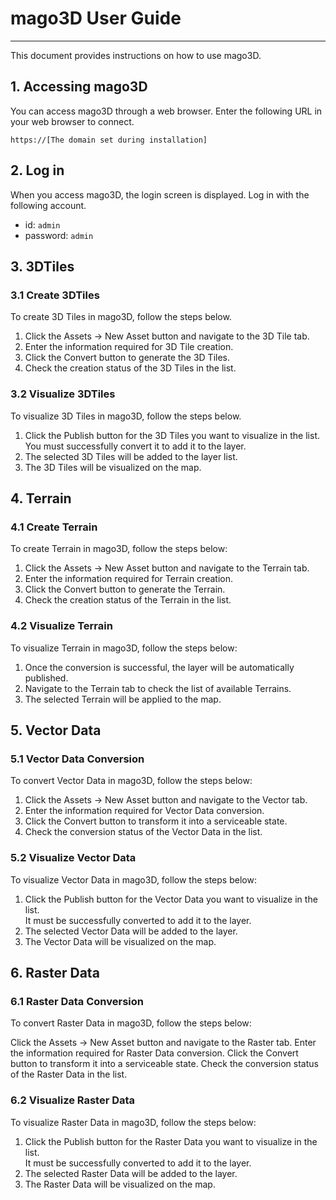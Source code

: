 # mago3D User Guide

---

This document provides instructions on how to use mago3D.

## 1. Accessing mago3D

You can access mago3D through a web browser. Enter the following URL in your web browser to connect.

```
https://[The domain set during installation]
```

## 2. Log in
    
When you access mago3D, the login screen is displayed. Log in with the following account.

* id: `admin`
* password: `admin`

## 3. 3DTiles

### 3.1 Create 3DTiles
To create 3D Tiles in mago3D, follow the steps below.

1. Click the Assets -> New Asset button and navigate to the 3D Tile tab.
2. Enter the information required for 3D Tile creation.
3. Click the Convert button to generate the 3D Tiles.
4. Check the creation status of the 3D Tiles in the list.

### 3.2 Visualize 3DTiles
To visualize 3D Tiles in mago3D, follow the steps below.

1. Click the Publish button for the 3D Tiles you want to visualize in the list.  
   You must successfully convert it to add it to the layer.
2. The selected 3D Tiles will be added to the layer list.
3. The 3D Tiles will be visualized on the map.

## 4. Terrain

### 4.1 Create Terrain
To create Terrain in mago3D, follow the steps below:

1. Click the Assets -> New Asset button and navigate to the Terrain tab.
2. Enter the information required for Terrain creation.
3. Click the Convert button to generate the Terrain.
4. Check the creation status of the Terrain in the list.

### 4.2 Visualize Terrain
To visualize Terrain in mago3D, follow the steps below:

1. Once the conversion is successful, the layer will be automatically published.
2. Navigate to the Terrain tab to check the list of available Terrains.
3. The selected Terrain will be applied to the map.

## 5. Vector Data

### 5.1 Vector Data Conversion
To convert Vector Data in mago3D, follow the steps below:

1. Click the Assets -> New Asset button and navigate to the Vector tab.
2. Enter the information required for Vector Data conversion.
3. Click the Convert button to transform it into a serviceable state.
4. Check the conversion status of the Vector Data in the list.

### 5.2 Visualize Vector Data
To visualize Vector Data in mago3D, follow the steps below:

1. Click the Publish button for the Vector Data you want to visualize in the list.  
   It must be successfully converted to add it to the layer.
2. The selected Vector Data will be added to the layer.
3. The Vector Data will be visualized on the map.

## 6. Raster Data

### 6.1 Raster Data Conversion
To convert Raster Data in mago3D, follow the steps below:

Click the Assets -> New Asset button and navigate to the Raster tab.
Enter the information required for Raster Data conversion.
Click the Convert button to transform it into a serviceable state.
Check the conversion status of the Raster Data in the list.

### 6.2 Visualize Raster Data
To visualize Raster Data in mago3D, follow the steps below:

1. Click the Publish button for the Raster Data you want to visualize in the list.  
   It must be successfully converted to add it to the layer.
2. The selected Raster Data will be added to the layer.
3. The Raster Data will be visualized on the map.
